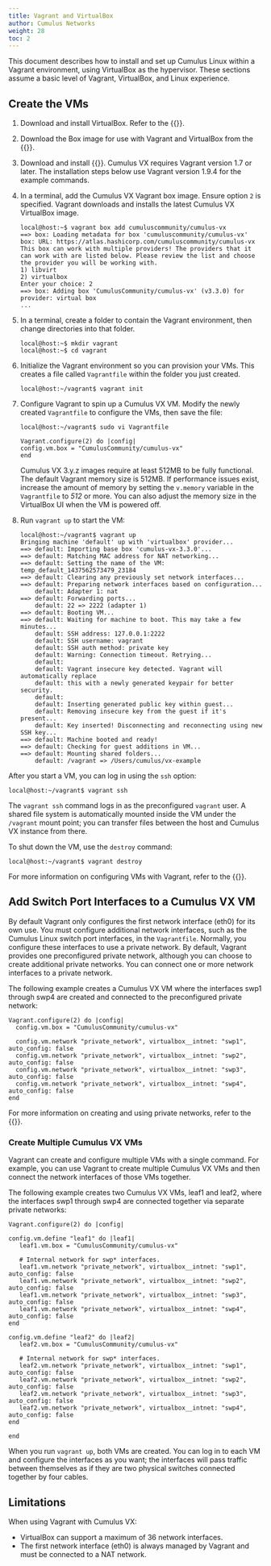```yaml
---
title: Vagrant and VirtualBox
author: Cumulus Networks
weight: 28
toc: 2
---
```

This document describes how to install and set up Cumulus Linux within a Vagrant environment, using VirtualBox as the hypervisor. These sections assume a basic level of Vagrant, VirtualBox, and Linux experience.

## Create the VMs

1. Download and install VirtualBox. Refer to the {{<exlink url="https://www.virtualbox.org/wiki/Downloads" text="VirtualBox documentation">}}.

2. Download the Box image for use with Vagrant and VirtualBox from the {{<exlink url="https://cumulusnetworks.com/products/cumulus-vx/download/" text="Cumulus Networks website">}}.

3. Download and install {{<exlink url="https://www.vagrantup.com/downloads.html" text="Vagrant">}}. Cumulus VX requires Vagrant version 1.7 or later. The installation steps below use Vagrant version 1.9.4 for the example commands.

4. In a terminal, add the Cumulus VX Vagrant box image. Ensure option `2` is specified. Vagrant downloads and installs the latest Cumulus VX VirtualBox image.

   ```
   local@host:~$ vagrant box add cumuluscommunity/cumulus-vx
   ==> box: Loading metadata for box 'cumuluscommunity/cumulus-vx'
   box: URL: https://atlas.hashicorp.com/cumuluscommunity/cumulus-vx
   This box can work with multiple providers! The providers that it
   can work with are listed below. Please review the list and choose
   the provider you will be working with.
   1) libvirt
   2) virtualbox
   Enter your choice: 2
   ==> box: Adding box 'CumulusCommunity/cumulus-vx' (v3.3.0) for provider: virtual box
   ...
   ```

5. In a terminal, create a folder to contain the Vagrant environment, then change directories into that folder.

   ```
   local@host:~$ mkdir vagrant
   local@host:~$ cd vagrant
   ```

6. Initialize the Vagrant environment so you can provision your VMs. This creates a file called `Vagrantfile` within the folder you just created.

   ```
   local@host:~/vagrant$ vagrant init
   ```

7. Configure Vagrant to spin up a Cumulus VX VM. Modify the newly created `Vagrantfile` to configure the VMs, then save the file:

   ```
   local@host:~/vagrant$ sudo vi Vagrantfile

   Vagrant.configure(2) do |config|
   config.vm.box = "CumulusCommunity/cumulus-vx"
   end
   ```

   Cumulus VX 3.y.z images require at least 512MB to be fully functional. The default Vagrant memory size is 512MB. If performance issues exist, increase the amount of memory by setting the `v.memory` variable in the `Vagrantfile` to *512* or more. You can also adjust the memory size in the VirtualBox UI when the VM is powered off.

8. Run `vagrant up` to start the VM:

   ```
   local@host:~/vagrant$ vagrant up
   Bringing machine 'default' up with 'virtualbox' provider...
   ==> default: Importing base box 'cumulus-vx-3.3.0'...
   ==> default: Matching MAC address for NAT networking...
   ==> default: Setting the name of the VM: temp_default_1437562573479_23184
   ==> default: Clearing any previously set network interfaces...
   ==> default: Preparing network interfaces based on configuration...
       default: Adapter 1: nat
   ==> default: Forwarding ports...
       default: 22 => 2222 (adapter 1)
   ==> default: Booting VM...
   ==> default: Waiting for machine to boot. This may take a few minutes...
       default: SSH address: 127.0.0.1:2222
       default: SSH username: vagrant
       default: SSH auth method: private key
       default: Warning: Connection timeout. Retrying...
       default:
       default: Vagrant insecure key detected. Vagrant will automatically replace
       default: this with a newly generated keypair for better security.
       default:
       default: Inserting generated public key within guest...
       default: Removing insecure key from the guest if it's present...
       default: Key inserted! Disconnecting and reconnecting using new SSH key...
   ==> default: Machine booted and ready!
   ==> default: Checking for guest additions in VM...
   ==> default: Mounting shared folders...
       default: /vagrant => /Users/cumulus/vx-example
   ```

After you start a VM, you can log in using the `ssh` option:

   ```
   local@host:~/vagrant$ vagrant ssh
   ```

The `vagrant ssh` command logs in as the preconfigured `vagrant` user. A shared file system is automatically mounted inside the VM under the `/vagrant` mount point; you can transfer files between the host and Cumulus VX instance from there.

To shut down the VM, use the `destroy` command:

   ```
   local@host:~/vagrant$ vagrant destroy
   ```

For more information on configuring VMs with Vagrant, refer to the {{<exlink url="https://docs.vagrantup.com/v2/" text="Vagrant documentation">}}.

## Add Switch Port Interfaces to a Cumulus VX VM

By default Vagrant only configures the first network interface (eth0) for its own use. You must configure additional network interfaces, such as the Cumulus Linux switch port interfaces, in the `Vagrantfile`. Normally, you configure these interfaces to use a private network. By default, Vagrant provides one preconfigured private network, although you can choose to create additional private networks. You can connect one or more network interfaces to a private network.

The following example creates a Cumulus VX VM where the interfaces swp1 through swp4 are created and connected to the preconfigured private network:

   ```
   Vagrant.configure(2) do |config|
     config.vm.box = "CumulusCommunity/cumulus-vx"

     config.vm.network "private_network", virtualbox__intnet: "swp1", auto_config: false
     config.vm.network "private_network", virtualbox__intnet: "swp2", auto_config: false
     config.vm.network "private_network", virtualbox__intnet: "swp3", auto_config: false
     config.vm.network "private_network", virtualbox__intnet: "swp4", auto_config: false
   end
   ```

For more information on creating and using private networks, refer to the {{<exlink url="https://docs.vagrantup.com/v2/networking/private_network.html" text="Vagrant documentation">}}.

### Create Multiple Cumulus VX VMs

Vagrant can create and configure multiple VMs with a single command. For example, you can use Vagrant to create multiple Cumulus VX VMs and then connect the network interfaces of those VMs together.

The following example creates two Cumulus VX VMs, leaf1 and leaf2, where the interfaces swp1 through swp4 are connected together via separate private networks:

   ```
   Vagrant.configure(2) do |config|

   config.vm.define "leaf1" do |leaf1|
      leaf1.vm.box = "CumulusCommunity/cumulus-vx"

      # Internal network for swp* interfaces.
      leaf1.vm.network "private_network", virtualbox__intnet: "swp1", auto_config: false
      leaf1.vm.network "private_network", virtualbox__intnet: "swp2", auto_config: false
      leaf1.vm.network "private_network", virtualbox__intnet: "swp3", auto_config: false
      leaf1.vm.network "private_network", virtualbox__intnet: "swp4", auto_config: false
   end

   config.vm.define "leaf2" do |leaf2|
      leaf2.vm.box = "CumulusCommunity/cumulus-vx"

      # Internal network for swp* interfaces.
      leaf2.vm.network "private_network", virtualbox__intnet: "swp1", auto_config: false
      leaf2.vm.network "private_network", virtualbox__intnet: "swp2", auto_config: false
      leaf2.vm.network "private_network", virtualbox__intnet: "swp3", auto_config: false
      leaf2.vm.network "private_network", virtualbox__intnet: "swp4", auto_config: false
   end

   end
   ```

When you run `vagrant up`, both VMs are created. You can log in to each VM and configure the interfaces as you want; the interfaces will pass traffic between themselves as if they are two physical switches connected together by four cables.

## Limitations

When using Vagrant with Cumulus VX:

- VirtualBox can support a maximum of 36 network interfaces.
- The first network interface (eth0) is always managed by Vagrant and must be connected to a NAT network.
